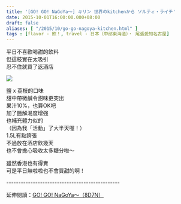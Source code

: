 ```yaml
---
title: '[GO! GO! NaGoYa～] キリン 世界のkitchenから ソルティ・ライチ'
date: 2015-10-01T16:00:00.000+08:00
draft: false
aliases: [ "/2015/10/go-go-nagoya-kitchen.html" ]
tags : [flavor - 飲！, travel - 日本（中部東海道）・ 尾張愛知名古屋]
---
```


平日不喜歡喝甜的飲料  
但這枝實在太吸引  
忍不住就買了返酒店  

![](/images/nagoya2c.jpg)

鹽 x 荔枝的口味  
甜中帶微鹹令甜味更突出  
果汁10%，也算OK吧  
加了鹽解渴度增強  
也補充體力似的  
（因為我「活動」了大半天喔！）  
1.5L有點誇張  
不過放在酒店飲幾天  
也不會擔心吸收太多糖分啦～  
  
雖然香港也有得賣  
可是平日無啦啦也不會買甜的啊！  
  
\-----------------------------------------------  
  
延伸閱讀：[GO! GO! NaGoYa～（8D7N）](https://hidie.net/nagoya8d7n/)
